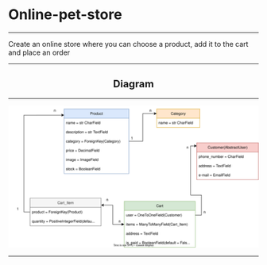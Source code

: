 # Online-pet-store
<hr>
Create an online store where you can choose a product, add it to the cart and place an order
<hr>

<h2 style="font-size:20px;text-align:center;">Diagram</h2>
<hr>
<img src="Images/Diagram_online_pet_store.drawio.svg"/>

<hr>